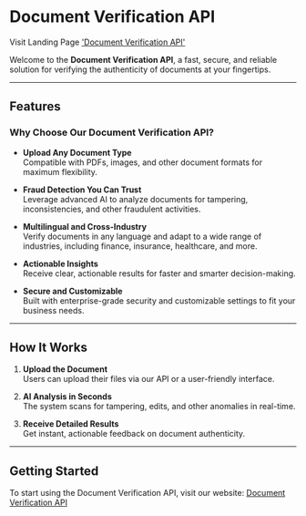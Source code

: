 # Document Verification API

Visit Landing Page ['Document Verification API'](https://chernovl.github.io/Document-Verification-API)

Welcome to the **Document Verification API**, a fast, secure, and reliable solution for verifying the authenticity of documents at your fingertips.

---

## Features

### Why Choose Our Document Verification API?

- **Upload Any Document Type**  
  Compatible with PDFs, images, and other document formats for maximum flexibility.

- **Fraud Detection You Can Trust**  
  Leverage advanced AI to analyze documents for tampering, inconsistencies, and other fraudulent activities.

- **Multilingual and Cross-Industry**  
  Verify documents in any language and adapt to a wide range of industries, including finance, insurance, healthcare, and more.

- **Actionable Insights**  
  Receive clear, actionable results for faster and smarter decision-making.

- **Secure and Customizable**  
  Built with enterprise-grade security and customizable settings to fit your business needs.

---

## How It Works

1. **Upload the Document**  
   Users can upload their files via our API or a user-friendly interface.

2. **AI Analysis in Seconds**  
   The system scans for tampering, edits, and other anomalies in real-time.

3. **Receive Detailed Results**  
   Get instant, actionable feedback on document authenticity.

---

## Getting Started

To start using the Document Verification API, visit our website: [Document Verification API](https://chernovl.github.io/Document-Verification-API)
